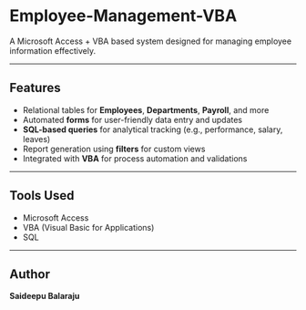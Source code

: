 # Employee-Management-VBA

A Microsoft Access + VBA based system designed for managing employee information effectively.

---

##  Features

- Relational tables for **Employees**, **Departments**, **Payroll**, and more
- Automated **forms** for user-friendly data entry and updates
- **SQL-based queries** for analytical tracking (e.g., performance, salary, leaves)
- Report generation using **filters** for custom views
- Integrated with **VBA** for process automation and validations

---

##  Tools Used

- Microsoft Access  
- VBA (Visual Basic for Applications)  
- SQL  

---

##  Author

**Saideepu Balaraju**


